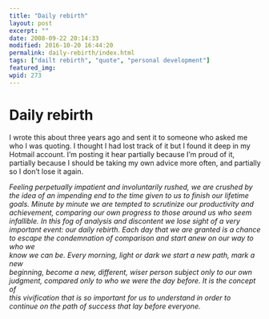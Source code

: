 ```yaml
---
title: "Daily rebirth"
layout: post
excerpt: ""
date: 2008-09-22 20:14:33
modified: 2016-10-20 16:44:20
permalink: daily-rebirth/index.html
tags: ["dailt rebirth", "quote", "personal development"]
featured_img: 
wpid: 273
---
```


# Daily rebirth

I wrote this about three years ago and sent it to someone who asked me who I was quoting. I thought I had lost track of it but I found it deep in my Hotmail account. I’m posting it hear partially because I’m proud of it, partially because I should be taking my own advice more often, and partially so I don’t lose it again.

*Feeling perpetually impatient and involuntarily rushed, we are crushed by  
the idea of an impending end to the time given to us to finish our lifetime  
goals. Minute by minute we are tempted to scrutinize our productivity and  
achievement, comparing our own progress to those around us who seem  
infallible. In this fog of analysis and discontent we lose sight of a very  
important event: our daily rebirth. Each day that we are granted is a chance  
to escape the condemnation of comparison and start anew on our way to who we  
know we can be. Every morning, light or dark we start a new path, mark a new  
beginning, become a new, different, wiser person subject only to our own  
judgment, compared only to who we were the day before. It is the concept of  
this vivification that is so important for us to understand in order to  
continue on the path of success that lay before everyone.*